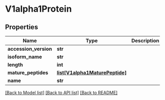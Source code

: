 # V1alpha1Protein

## Properties
Name | Type | Description | Notes
------------ | ------------- | ------------- | -------------
**accession_version** | **str** |  | [optional] 
**isoform_name** | **str** |  | [optional] 
**length** | **int** |  | [optional] 
**mature_peptides** | [**list[V1alpha1MaturePeptide]**](V1alpha1MaturePeptide.md) |  | [optional] 
**name** | **str** |  | [optional] 

[[Back to Model list]](../README.md#documentation-for-models) [[Back to API list]](../README.md#documentation-for-api-endpoints) [[Back to README]](../README.md)


